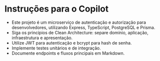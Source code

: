 <!-- Use this file to provide workspace-specific custom instructions to Copilot. For more details, visit https://code.visualstudio.com/docs/copilot/copilot-customization#_use-a-githubcopilotinstructionsmd-file -->

# Instruções para o Copilot

- Este projeto é um microserviço de autenticação e autorização para desenvolvedores, utilizando Express, TypeScript, PostgreSQL e Prisma.
- Siga os princípios de Clean Architecture: separe domínio, aplicação, infraestrutura e apresentação.
- Utilize JWT para autenticação e bcrypt para hash de senha.
- Implemente testes unitários e de integração.
- Documente endpoints e fluxos principais em Markdown.
